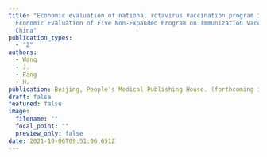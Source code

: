 ```yaml
---
title: "Economic evaluation of national rotavirus vaccination program in China.
  Economic Evaluation of Five Non-Expanded Program on Immunization Vaccines in
  China"
publication_types:
  - "2"
authors:
  - Wang
  - J.
  - Fang
  - H.
publication: Beijing, People's Medical Publishing House. (forthcoming in Oct 2021)
draft: false
featured: false
image:
  filename: ""
  focal_point: ""
  preview_only: false
date: 2021-10-06T09:51:06.651Z
---
```

